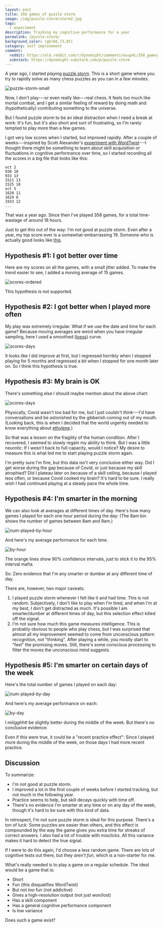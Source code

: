```yaml
---
layout: post
title: 358 games of puzzle storm
image: /img/puzzle-storm/storm2.jpg
tags:
  - experiment
description: Tracking my cognitive performance for a year
permalink: /puzzle-storm/
background_color: rgb(66,73,85)
category: self improvement
comment:
  reddit: https://old.reddit.com/r/dynomight/comments/wuup4c/358_games_of_puzzle_storm/
  substack: https://dynomight.substack.com/p/puzzle-storm
---
```


A year ago, I started playing [puzzle storm](https://lichess.org/storm). This is a short game where you try to rapidly solve as many chess puzzles as you can in a few minutes.

![puzzle-storm-small](/img/puzzle-storm/puzzle-storm-small.png)

Now, I don't play---or even really like---real chess. It feels too much like mortal combat, and I get a similar feeling of reward by doing math and (hypothetically) contributing something to the universe.

But I found puzzle storm to be an ideal distraction when I need a break at work: It's fun, but it's also short and sort of frustrating, so I'm rarely tempted to play more than a few games.

I got very low scores when I started, but improved rapidly. After a couple of weeks---inspired by Scott Alexander's [experiment with WordTwist](https://astralcodexten.substack.com/p/eight-hundred-slightly-poisoned-word)---I thought there might be something to learn about skill acquisition or fluctuations in cognitive performance over time, so I started recording all the scores in a big file that looks like this:

```
oct 2
930 10
933 13
1521 13
1525 10
oct 5
1620 11
1624 8
1933 12
...
```

That was a year ago. Since then I've played 358 games, for a total time-wastage of around 18 hours. 

Just to get this out of the way: I'm not good at puzzle storm. Even after a year, my top score ever is a somewhat-embarrassing 19. Someone who is actually good looks like [this](https://www.youtube.com/watch?v=ZlZ3cIWNHj4&t=37s).

## Hypothesis #1: I got better over time

Here are my scores on all the games, with a small jitter added. To make the trend easier to see, I added a moving average of 15 games.

![scores-ordered](/img/puzzle-storm/scores-ordered.svg)

This hypothesis is not supported.

## Hypothesis #2: I got better when I played more often

My play was extremely irregular. What if we use the date and time for each game? Because moving averages are weird when you have irregular sampling, here I used a smoothed ([loess](https://en.wikipedia.org/wiki/Local_regression)) curve.

![scores-days](/img/puzzle-storm/scores-loess.svg)

It looks like I did improve at first, but I regressed horribly when I stopped playing for 5 months and regressed a bit when I stopped for one month later on. So I think this hypothesis is true.

## Hypothesis #3: My brain is OK

There's something else I should maybe mention about the above chart:

![scores-days](/img/puzzle-storm/scores-covid.svg)

Physically, Covid wasn't too bad for me, but I just *couldn't think*---I'd have conversations and be astonished by the gibberish coming out of my mouth. (Looking back, this is when I decided that the world urgently needed to know everything about [ethylene](/ethylene/).)

So that was a lesson on the fragility of the human condition. After I recovered, I seemed to slowly regain my ability to think. But I was a little neurotic: If I *wasn't* back to full capacity, would I notice? My desire to measure this is what led me to start playing puzzle storm again.

I'm pretty sure I'm fine, but this data isn't very conclusive either way. Did I get worse during the gap because of Covid, or just because my skill atrophied? Did I plateau later on because of a skill ceiling, because I played less often, or because Covid cooked my brain? It's hard to be sure. I really wish I had continued playing at a steady pace the whole time.

## Hypothesis #4: I'm smarter in the morning

We can also look at averages at different times of day. Here's how many games I played for each one hour period during the day: (The 8am bin shows the number of games between 8am and 9am.)

![num-played-by-hour](/img/puzzle-storm/num-played-by-hour.svg)

And here's my average performance for each time.

![by-hour](/img/puzzle-storm/by-hour.svg)

The orange lines show 90% confidence intervals, just to stick it to the 95% interval mafia.

So: Zero evidence that I'm any smarter or dumber at any different time of day.

There are, however, two major caveats:

1. I played puzzle storm whenever I felt like it and had time. This is not random. Subjectively, I don't like to play when I'm tired, and when I'm at my best, I don't get distracted as much. It's possible I am smarter/dumber at different times of day, but this selection effect killed off the signal.
2. I'm not sure how much this game measures intelligence. This is probably obvious to people who play chess, but I was surprised that almost all my improvement seemed to come from unconscious pattern recognition, not "thinking". After playing a while, you mostly start to "feel" the promising moves. Still, there's some conscious processing to filter the moves the unconscious mind suggests.

## Hypothesis #5: I'm smarter on certain days of the week

Here's the total number of games I played on each day:

![num-played-by-day](/img/puzzle-storm/num-played-by-day.svg)

And here's my average performance on each:

![by-day](/img/puzzle-storm/by-day.svg)

I *miiigghhtt* be slightly better during the middle of the week. But there's no conclusive evidence.

Even if this were true, it could be a "recent practice effect": Since I played more during the middle of the week, on those days I had more recent practice.

## Discussion

To summarize:

* I'm not good at puzzle storm.
* I improved a lot in the first couple of weeks before I started tracking, but not much in the following year.
* Practice seems to help, but skill decays quickly with time off.
* There's no evidence I'm smarter at any time or on any day of the week, though it's hard to be sure with this kind of data.

In retrospect, I'm not sure puzzle storm is ideal for this purpose. There's a ton of luck: Some puzzles are easier than others, and this effect is compounded by the way the game gives you extra time for streaks of correct answers. I also had a lot of trouble with misclicks. All this variance makes it hard to detect the true signal.

If I were to do this again, I'd choose a less random game. There are lots of cognitive tests out there, but they *aren't fun*, which is a non-starter for me. 

What's really needed is to play a game on a regular schedule. The ideal would be a game that is:

* Short
* Fun (this disqualifies WordTwist)
* But not *too* fun (not addictive)
* Gives a high-resolution output (not just won/lost)
* Has a skill component
* Has a general cognitive performance component
* Is low variance

Does such a game exist?
